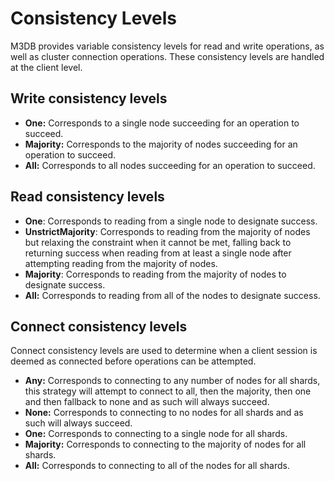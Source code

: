 # Consistency Levels

M3DB provides variable consistency levels for read and write operations, as well as cluster connection operations. These consistency levels are handled at the client level.

## Write consistency levels

-   **One:** Corresponds to a single node succeeding for an operation to succeed.
-   **Majority:** Corresponds to the majority of nodes succeeding for an operation to succeed.
-   **All:** Corresponds to all nodes succeeding for an operation to succeed.

## Read consistency levels

-   **One**: Corresponds to reading from a single node to designate success.
-   **UnstrictMajority**: Corresponds to reading from the majority of nodes but relaxing the constraint when it cannot be met, falling back to returning success when reading from at least a single node after attempting reading from the majority of nodes.
-   **Majority**: Corresponds to reading from the majority of nodes to designate success.
-   **All:** Corresponds to reading from all of the nodes to designate success.

## Connect consistency levels

Connect consistency levels are used to determine when a client session is deemed as connected before operations can be attempted.

-   **Any:** Corresponds to connecting to any number of nodes for all shards, this strategy will attempt to connect to all, then the majority, then one and then fallback to none and as such will always succeed.
-   **None:** Corresponds to connecting to no nodes for all shards and as such will always succeed.
-   **One:** Corresponds to connecting to a single node for all shards.
-   **Majority:** Corresponds to connecting to the majority of nodes for all shards.
-   **All:** Corresponds to connecting to all of the nodes for all shards.

